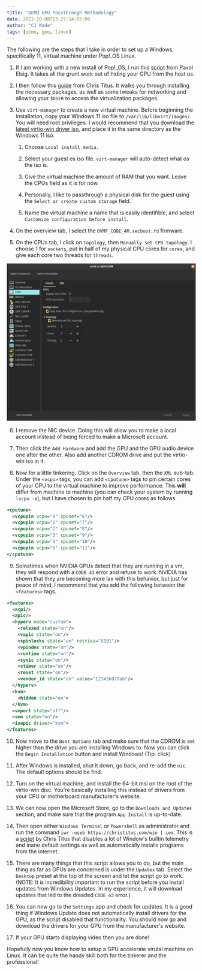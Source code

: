 ```yaml
---
title: "QEMU GPU Passthrough Methodology"
date: 2022-10-08T13:27:14-05:00
author: "CJ Wade"
tags: [qemu, gpu, linux]
---
```


The following are the steps that I take in order to set up a Windows, specifically 11, virtual machine under Pop!_OS Linux.

1. If I am working with a new install of Pop!_OS, I run this [script](https://github.com/pavolelsig/Passthrough_helper_PopOS) from Pavol Elsig. It takes all the grunt work out of hiding your GPU from the host os.

2. I then follow this [guide](https://christitus.com/vm-setup-in-linux/) from Chris Titus. It walks you through installing the necessary packages, as well as some tweaks for networking and allowing your `$USER` to access the virtualization packages.

3. Use `virt-manager` to create a new virtual machine. Before beginning the installation, copy your Windows 11 iso file to `/var/lib/libvirt/images/`. You will need root privileges. I would recommend that you download the [latest virtio-win driver iso](https://github.com/virtio-win/virtio-win-pkg-scripts), and place it in the same directory as the Windows 11 iso.

    1. Choose `Local install media.`

    2. Select your guest os iso file. `virt-manager` will auto-detect what os the iso is.

    3. Give the virtual machine the amount of RAM that you want. Leave the CPUs field as it is for now.

    4. Personally, I like to passthrough a physical disk for the guest using the `Select or create custom storage` field.

    5. Name the virtual machine a name that is easily identifible, and select `Customize configuration before install`.

4. On the overview tab, I select the `OVMF_CODE_4M.secboot.fd` firmware.

5. On the CPUs tab, I click on `Topology`, then `Manually set CPU topology`. I choose 1 for `sockets`, put in half of my physical CPU cores for `cores`, and give each core two threads for `threads`.

![virt-manager CPU Tab](images/virt-manager_cpu_tab.png)

6. I remove the NIC device. Doing this will allow you to make a local account instead of being forced to make a Microsoft account.

7. Then click the `Add Hardware` and add the GPU and the GPU audio device one after the other. Also add another CDROM drive and put the virtio-win iso in it.

8. Now for a little tinkering. Click on the `Overview` tab, then the `XML` sub-tab. Under the `<vcpu>` tags, you can add `<cputune>` tags to pin certain cores of your CPU to the virtual machine to improve performance. This **will** differ from machine to machine (you can check your system by running `lscpu -e`), but I have chosen to pin half my CPU cores as follows.

```xml
<cputune>
  <vcpupin vcpu="0" cpuset="6"/>
  <vcpupin vcpu="1" cpuset="7"/>
  <vcpupin vcpu="2" cpuset="8"/>
  <vcpupin vcpu="3" cpuset="9"/>
  <vcpupin vcpu="4" cpuset="10"/>
  <vcpupin vcpu="5" cpuset="11"/>
</cputune>
```

9. Sometimes when NVIDIA GPUs detect that they are running in a vm, they will respond with a `CODE 43` error and refuse to work. NVIDIA has shown that they are becoming more lax with this behavior, but just for peace of mind, I recommend that you add the following between the `<features>` tags.

```xml
<features>
  <acpi/>
  <apic/>
  <hyperv mode="custom">
    <relaxed state="on"/>
    <vapic state="on"/>
    <spinlocks state="on" retries="8191"/>
    <vpindex state="on"/>
    <runtime state="on"/>
    <synic state="on"/>
    <stimer state="on"/>
    <reset state="on"/>
    <vendor_id state="on" value="123456879ab"/>
  </hyperv>
  <kvm>
    <hidden state="on">
  </kvm>
  <vmport state="off"/>
  <smm state="on"/>
  <ioapic driver="kvm">
</features>
```

10. Now move to the `Boot Options` tab and make sure that the CDROM is set higher than the drive you are installing Windows to. Now you can click the `Begin Installation` button and install Windows! (Tip: click)

11. After Windows is installed, shut it down, go back, and re-add the `nic`. The default options should be find.

12. Turn on the virtual machine, and install the 64-bit msi on the root of the virtio-win disc. You're basically installing this instead of drivers from your CPU or motherboard manufacturer's website.

13. We can now open the Microsoft Store, go to the `Downloads and Updates` section, and make sure that the program `App Install` is up-to-date.

14. Then open either `Windows Terminal` or `Powershell` as administrator and run the command `iwr -useb https://christitus.com/win | iex`. This is a [script](https://github.com/ChrisTitusTech/winutil) by Chris Titus that disables a lot of Window's builtin telemetry and inane default settings as well as automatically installs programs from the internet.

15. There are many things that this script allows you to do, but the main thing as far as GPUs are concerned is under the `Updates` tab. Select the `Desktop` preset at the top of the screen and let the script go to work. (NOTE: It is incredibility important to run the script before you install updates from Windows Updates. In my experience, it will download updates that led to the dreaded `CODE 43` error.)

16. You can now go to the `Settings` app and check for updates. It is a good thing if Windows Update does not automatically install drivers for the GPU, as the script disabled that functionality. You should now go and download the drivers for your GPU from the manufacturer's website.

17. If your GPU starts displaying video then you are done!

Hopefully now you know how to setup a GPU accelerate virutal machine on Linux. It can be quite the handy skill both for the tinkerer and the professional!
